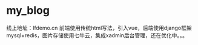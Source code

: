 # my_blog
线上地址：lfdemo.cn
前端使用传统html写法，引入vue，后端使用django框架mysql+redis，图片存储使用七牛云，集成xadmin后台管理，还在优化中。。。
